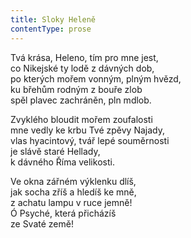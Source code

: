 ```yaml
---
title: Sloky Heleně
contentType: prose
---
```


<section>

Tvá krása, Heleno, tím pro mne jest,  
co Nikejské ty lodě z dávných dob,  
po kterých mořem vonným, plným hvězd,  
ku břehům rodným z bouře zlob  
spěl plavec zachráněn, pln mdlob.

</section>

<section>

Zvyklého bloudit mořem zoufalosti  
mne vedly ke krbu Tvé zpěvy Najady,  
vlas hyacintový, tvář lepé souměrnosti  
je slávě staré Hellady,  
k dávného Říma velikosti.

</section>

<section>

Ve okna zářném výklenku dlíš,  
jak socha zříš a hledíš ke mně,  
z achatu lampu v ruce jemně!  
Ó Psyché, která přicházíš  
ze Svaté země!

</section>

